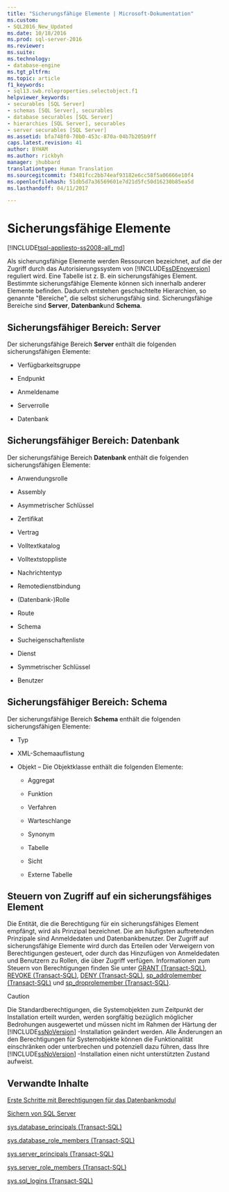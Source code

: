 ```yaml
---
title: "Sicherungsfähige Elemente | Microsoft-Dokumentation"
ms.custom:
- SQL2016_New_Updated
ms.date: 10/18/2016
ms.prod: sql-server-2016
ms.reviewer: 
ms.suite: 
ms.technology:
- database-engine
ms.tgt_pltfrm: 
ms.topic: article
f1_keywords:
- sql13.swb.roleproperties.selectobject.f1
helpviewer_keywords:
- securables [SQL Server]
- schemas [SQL Server], securables
- database securables [SQL Server]
- hierarchies [SQL Server], securables
- server securables [SQL Server]
ms.assetid: bfa748f0-70b0-453c-870a-04b7b205b9ff
caps.latest.revision: 41
author: BYHAM
ms.author: rickbyh
manager: jhubbard
translationtype: Human Translation
ms.sourcegitcommit: f3481fcc2bb74eaf93182e6cc58f5a06666e10f4
ms.openlocfilehash: 51db5d7a36569601e7d21d5fc50d16230b85ea5d
ms.lasthandoff: 04/11/2017

---
```

# <a name="securables"></a>Sicherungsfähige Elemente
[!INCLUDE[tsql-appliesto-ss2008-all_md](../../includes/tsql-appliesto-ss2008-all-md.md)]

  Als sicherungsfähige Elemente werden Ressourcen bezeichnet, auf die der Zugriff durch das Autorisierungssystem von [!INCLUDE[ssDEnoversion](../../includes/ssdenoversion-md.md)] reguliert wird. Eine Tabelle ist z. B. ein sicherungsfähiges Element. Bestimmte sicherungsfähige Elemente können sich innerhalb anderer Elemente befinden. Dadurch entstehen geschachtelte Hierarchien, so genannte "Bereiche", die selbst sicherungsfähig sind. Sicherungsfähige Bereiche sind **Server**, **Datenbank**und **Schema**.  
  
## <a name="securable-scope-server"></a>Sicherungsfähiger Bereich: Server  
 Der sicherungsfähige Bereich **Server** enthält die folgenden sicherungsfähigen Elemente:  
  
-   Verfügbarkeitsgruppe  
  
-   Endpunkt  
  
-   Anmeldename  
  
-   Serverrolle  
  
-   Datenbank  
  
## <a name="securable-scope-database"></a>Sicherungsfähiger Bereich: Datenbank  
 Der sicherungsfähige Bereich **Datenbank** enthält die folgenden sicherungsfähigen Elemente:  
  
-   Anwendungsrolle  
  
-   Assembly  
  
-   Asymmetrischer Schlüssel  
  
-   Zertifikat  
  
-   Vertrag  
  
-   Volltextkatalog  
  
-   Volltextstoppliste  
  
-   Nachrichtentyp  
  
-   Remotedienstbindung  
  
-   (Datenbank-)Rolle  
  
-   Route  
  
-   Schema  
  
-   Sucheigenschaftenliste  
  
-   Dienst  
  
-   Symmetrischer Schlüssel  
  
-   Benutzer  
  
## <a name="securable-scope-schema"></a>Sicherungsfähiger Bereich: Schema  
 Der sicherungsfähige Bereich **Schema** enthält die folgenden sicherungsfähigen Elemente:  
  
-   Typ  
  
-   XML-Schemaauflistung  
  
-   Objekt – Die Objektklasse enthält die folgenden Elemente:  
  
    -   Aggregat  
  
    -   Funktion  
  
    -   Verfahren  
  
    -   Warteschlange  
  
    -   Synonym  
  
    -   Tabelle  
  
    -   Sicht 
    
    -   Externe Tabelle 
  
## <a name="controlling-access-to-a-securable"></a>Steuern von Zugriff auf ein sicherungsfähiges Element  
 Die Entität, die die Berechtigung für ein sicherungsfähiges Element empfängt, wird als Prinzipal bezeichnet. Die am häufigsten auftretenden Prinzipale sind Anmeldedaten und Datenbankbenutzer. Der Zugriff auf sicherungsfähige Elemente wird durch das Erteilen oder Verweigern von Berechtigungen gesteuert, oder durch das Hinzufügen von Anmeldedaten und Benutzern zu Rollen, die über Zugriff verfügen. Informationen zum Steuern von Berechtigungen finden Sie unter [GRANT &#40;Transact-SQL&#41;](../../t-sql/statements/grant-transact-sql.md), [REVOKE &#40;Transact-SQL&#41;](../../t-sql/statements/revoke-transact-sql.md), [DENY &#40;Transact-SQL&#41;](../../t-sql/statements/deny-transact-sql.md), [sp_addrolemember &#40;Transact-SQL&#41;](../../relational-databases/system-stored-procedures/sp-addrolemember-transact-sql.md) und [sp_droprolemember &#40;Transact-SQL&#41;](../../relational-databases/system-stored-procedures/sp-droprolemember-transact-sql.md).  
  
> [!CAUTION]  
>  Die Standardberechtigungen, die Systemobjekten zum Zeitpunkt der Installation erteilt wurden, werden sorgfältig bezüglich möglicher Bedrohungen ausgewertet und müssen nicht im Rahmen der Härtung der [!INCLUDE[ssNoVersion](../../includes/ssnoversion-md.md)] -Installation geändert werden. Alle Änderungen an den Berechtigungen für Systemobjekte können die Funktionalität einschränken oder unterbrechen und potenziell dazu führen, dass Ihre [!INCLUDE[ssNoVersion](../../includes/ssnoversion-md.md)] -Installation einen nicht unterstützten Zustand aufweist.  
  
## <a name="related-content"></a>Verwandte Inhalte  
 [Erste Schritte mit Berechtigungen für das Datenbankmodul](../../relational-databases/security/authentication-access/getting-started-with-database-engine-permissions.md)  
  
 [Sichern von SQL Server](../../relational-databases/security/securing-sql-server.md)  
  
 [sys.database_principals &#40;Transact-SQL&#41;](../../relational-databases/system-catalog-views/sys-database-principals-transact-sql.md)  
  
 [sys.database_role_members &#40;Transact-SQL&#41;](../../relational-databases/system-catalog-views/sys-database-role-members-transact-sql.md)  
  
 [sys.server_principals &#40;Transact-SQL&#41;](../../relational-databases/system-catalog-views/sys-server-principals-transact-sql.md)  
  
 [sys.server_role_members &#40;Transact-SQL&#41;](../../relational-databases/system-catalog-views/sys-server-role-members-transact-sql.md)  
  
 [sys.sql_logins &#40;Transact-SQL&#41;](../../relational-databases/system-catalog-views/sys-sql-logins-transact-sql.md)  
  
  


